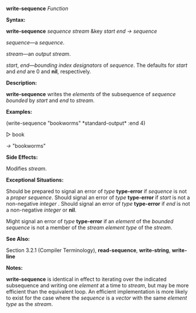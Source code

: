 **write-sequence** *Function* 

**Syntax:** 

**write-sequence** *sequence stream* &key *start end → sequence* 

*sequence*—a *sequence*. 

*stream*—an *output stream*. 

*start*, *end*—*bounding index designators* of *sequence*. The defaults for *start* and *end* are 0 and **nil**, respectively. 

**Description:** 

**write-sequence** writes the *elements* of the subsequence of *sequence bounded* by *start* and *end* to *stream*. 



 

 

**Examples:** 

(write-sequence "bookworms" \*standard-output\* :end 4) 

&#9655; book 

*→* "bookworms" 

**Side Effects:** 

Modifies *stream*. 

**Exceptional Situations:** 

Should be prepared to signal an error of *type* **type-error** if *sequence* is not a *proper sequence*. Should signal an error of *type* **type-error** if *start* is not a non-negative *integer* . Should signal an error of *type* **type-error** if *end* is not a non-negative *integer* or **nil**. 

Might signal an error of *type* **type-error** if an *element* of the *bounded sequence* is not a member of the *stream element type* of the *stream*. 

**See Also:** 

Section 3.2.1 (Compiler Terminology), **read-sequence**, **write-string**, **write-line** 

**Notes:** 

**write-sequence** is identical in effect to iterating over the indicated subsequence and writing one *element* at a time to *stream*, but may be more efficient than the equivalent loop. An efficient implementation is more likely to exist for the case where the *sequence* is a *vector* with the same *element type* as the *stream*. 


